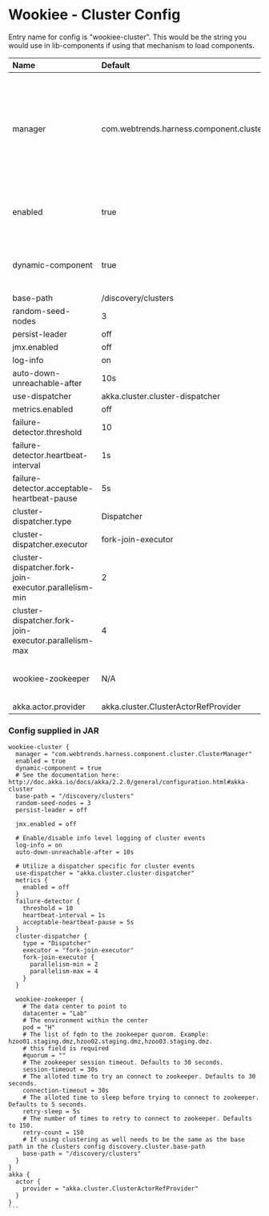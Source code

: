 # Wookiee - Cluster Config

Entry name for config is "wookiee-cluster". This would be the string you would use in lib-components if using that mechanism to load components.

| Name | Default | Description |
|:-----|:--------|:------------|
| manager | com.webtrends.harness.component.cluster.ClusterManager | This should never be overridden or changed, and changing this would most likely cause it to not start up. |
| enabled | true | whether this component is enabled or not. |
| dynamic-component | true | enables loading up the component dynamically |
| base-path | /discovery/clusters | |
| random-seed-nodes | 3 | |
| persist-leader | off | |
| jmx.enabled | off | |
| log-info | on | |
| auto-down-unreachable-after | 10s | |
| use-dispatcher | akka.cluster.cluster-dispatcher | |
| metrics.enabled | off | |
| failure-detector.threshold | 10 | |
| failure-detector.heartbeat-interval | 1s | |
| failure-detector.acceptable-heartbeat-pause | 5s | |
| cluster-dispatcher.type | Dispatcher | |
| cluster-dispatcher.executor | fork-join-executor | |
| cluster-dispatcher.fork-join-executor.parallelism-min | 2 | |
| cluster-dispatcher.fork-join-executor.parallelism-max | 4 | |
| wookiee-zookeeper | N/A | [See wookiee-zookeeper config docs](../../components/wookiee-zookeeper/docs/config.md) |
| akka.actor.provider | akka.cluster.ClusterActorRefProvider | |


### Config supplied in JAR

````
wookiee-cluster {
  manager = "com.webtrends.harness.component.cluster.ClusterManager"
  enabled = true
  dynamic-component = true
  # See the documentation here: http://doc.akka.io/docs/akka/2.2.0/general/configuration.html#akka-cluster
  base-path = "/discovery/clusters"
  random-seed-nodes = 3
  persist-leader = off

  jmx.enabled = off

  # Enable/disable info level logging of cluster events
  log-info = on
  auto-down-unreachable-after = 10s

  # Utilize a dispatcher specific for cluster events
  use-dispatcher = "akka.cluster.cluster-dispatcher"
  metrics {
    enabled = off
  }
  failure-detector {
    threshold = 10
    heartbeat-interval = 1s
    acceptable-heartbeat-pause = 5s
  }
  cluster-dispatcher {
    type = "Dispatcher"
    executor = "fork-join-executor"
    fork-join-executor {
      parallelism-min = 2
      parallelism-max = 4
    }
  }

  wookiee-zookeeper {
    # The data center to point to
    datacenter = "Lab"
    # The environment within the center
    pod = "H"
    # The list of fqdn to the zookeeper quorom. Example: hzoo01.staging.dmz,hzoo02.staging.dmz,hzoo03.staging.dmz.
    # this field is required
    #quorum = ""
    # The zookeeper session timeout. Defaults to 30 seconds.
    session-timeout = 30s
    # The alloted time to try an connect to zookeeper. Defaults to 30 seconds.
    connection-timeout = 30s
    # The alloted time to sleep before trying to connect to zookeeper. Defaults to 5 seconds.
    retry-sleep = 5s
    # The number of times to retry to connect to zookeeper. Defaults to 150.
    retry-count = 150
    # If using clustering as well needs to be the same as the base path in the clusters config discovery.cluster.base-path
    base-path = "/discovery/clusters"
  }
}
akka {
  actor {
    provider = "akka.cluster.ClusterActorRefProvider"
  }
}
```